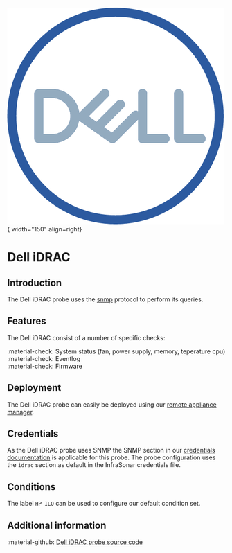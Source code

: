 ![HP](../../../images/probe_dell.png){ width="150" align=right}

# Dell iDRAC

## Introduction

The Dell iDRAC probe uses the [snmp](index.md) protocol to perform its queries.

## Features

The Dell iDRAC consist of a number of specific checks:

:material-check:  System status (fan, power supply, memory, teperature cpu)<br>
:material-check:  Eventlog<br>
:material-check:  Firmware

## Deployment

The Dell iDRAC probe can easily be deployed using our [remote appliance manager](../../../application/agentcores.md#remote-appliance-manager).

## Credentials

As the Dell iDRAC probe uses SNMP the SNMP section in our [credentials documentation](../appliance/credentials.md) is applicable for this probe.
The probe configuration uses the `idrac` section as default in the InfraSonar credentials file.

## Conditions

The label `HP ILO` can be used to configure our default condition set.

## Additional information

:material-github: [Dell iDRAC probe source code](https://github.com/infrasonar/idrac-probe)